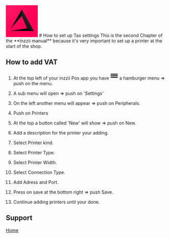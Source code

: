 <img src="../Assets/Pictures/play_store_512.png" alt="inzzii logo" width="100"/>
# How to set up Tax settings
This is the second Chapter of the **Inzzii manual** because it's very important to set up a printer at the start of the shop. 

## How to add VAT

1. At the top left of your inzzii Pos app you have <img src="../Assets/Pictures/Hmenu.png" alt="hamburgermenu" align="bottom" width="25"/> a hamburger menu => push on the menu.
2. A sub menu will open => push on 'Settings'
3. On the left another menu will appear => push on Peripherals. 
4. Push on Printers
5. At the top a button called 'New' will show => push on New.
5. Add a description for the printer your adding.
6. Select Printer kind.
 
7. Select Printer Type. 
7. Select Printer Width.
7. Select Connection Type.
7. Add Adress and Port. 
7. Press on save at the bottom right => push Save.
8. Continue adding printers until your done. 


## Support
[Home](../index.md)
